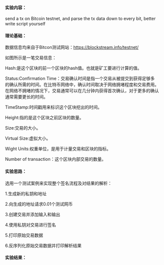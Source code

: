 #### 实验内容：
send a tx on Bitcoin testnet, and parse the tx data down to every bit, better write script yourself
#### 理论基础：
数据信息均来自于Bitcon测试网站：https://blockstream.info/testnet/

如图所示是一笔交易信息：

Hash:是这个区块的前一个区块的hash值。也就是矿工要进行计算的值。

Status:Confirmation Time：交易确认时间是指一个交易从被提交到获得足够多的确认所需的时间。在比特币网络中，确认时间取决于网络拥堵程度和交易费用。在网络不拥堵的情况下，交易通常可以在几分钟内获得首次确认，对于更多的确认通常需要更长的时间。

TimeStamp:时间戳用来标识这个区块挖出的时间。

Height:指的是这个区块之前区块的数量。

Size:交易的大小。

Virtual Size:虚拟大小。

Wight Units:权重单位，是用于计量交易和区块的指标。

Number of transaction：这个区块内部交易的数量。
#### 实验思路：
选用一个测试案例来实现整个签名流程及对结果的解析：

1.生成新的私钥和地址

2.向生成的地址请求0.01个测试网币

3.创建交易并添加输入和输出

4.使用私钥对交易进行签名

5.打印原始交易数据

6.反序列化原始交易数据并打印解析结果
#### 实验结果：
